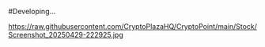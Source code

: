 #Developing...

https://raw.githubusercontent.com/CryptoPlazaHQ/CryptoPoint/main/Stock/Screenshot_20250429-222925.jpg
